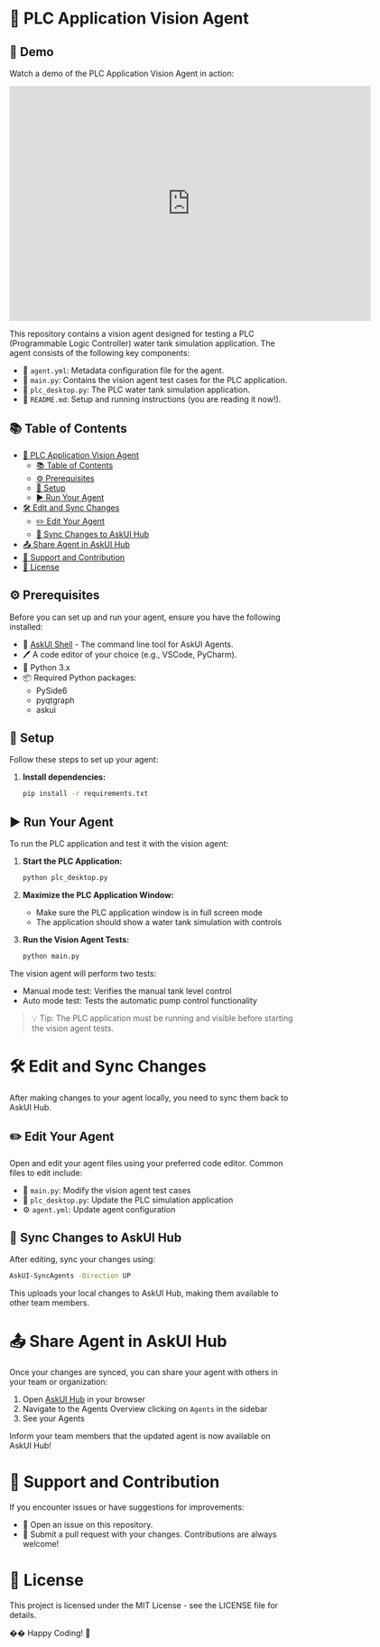 # 🚀 PLC Application Vision Agent

## 🎥 Demo

Watch a demo of the PLC Application Vision Agent in action:

<iframe width="640" height="416" src="https://www.loom.com/embed/86fc3b4591e94aa197a4eab1df8b61ed?sid=b66fdc64-0e28-45d3-88ac-41f68e7fdca0" frameborder="0" webkitallowfullscreen mozallowfullscreen allowfullscreen></iframe>

This repository contains a vision agent designed for testing a PLC (Programmable Logic Controller) water tank simulation application. The agent consists of the following key components:

- 📄 `agent.yml`: Metadata configuration file for the agent.
- 🧩 `main.py`: Contains the vision agent test cases for the PLC application.
- 🧩 `plc_desktop.py`: The PLC water tank simulation application.
- 📘 `README.md`: Setup and running instructions (you are reading it now!).

## 📚 Table of Contents

- [🚀 PLC Application Vision Agent](#-plc-application-vision-agent)
  - [📚 Table of Contents](#-table-of-contents)
  - [⚙️ Prerequisites](#️-prerequisites)
  - [🔧 Setup](#-setup)
  - [▶️ Run Your Agent](#️-run-your-agent)
- [🛠️ Edit and Sync Changes](#️-edit-and-sync-changes)
  - [✏️ Edit Your Agent](#️-edit-your-agent)
  - [🔄 Sync Changes to AskUI Hub](#-sync-changes-to-askui-hub)
- [📤 Share Agent in AskUI Hub](#-share-agent-in-askui-hub)
- [🤝 Support and Contribution](#-support-and-contribution)
- [📜 License](#-license)

## ⚙️ Prerequisites

Before you can set up and run your agent, ensure you have the following installed:

- 🔄 [AskUI Shell](https://docs.askui.com) - The command line tool for AskUI Agents.
- 🖊️ A code editor of your choice (e.g., VSCode, PyCharm).
- 🐍 Python 3.x
- 📦 Required Python packages:
  - PySide6
  - pyqtgraph
  - askui

## 🔧 Setup

Follow these steps to set up your agent:

1. **Install dependencies:**

    ```sh
    pip install -r requirements.txt
    ```

## ▶️ Run Your Agent

To run the PLC application and test it with the vision agent:

1. **Start the PLC Application:**

    ```sh
    python plc_desktop.py
    ```

2. **Maximize the PLC Application Window:**
   - Make sure the PLC application window is in full screen mode
   - The application should show a water tank simulation with controls

3. **Run the Vision Agent Tests:**

    ```sh
    python main.py
    ```

The vision agent will perform two tests:
- Manual mode test: Verifies the manual tank level control
- Auto mode test: Tests the automatic pump control functionality

>💡 Tip: The PLC application must be running and visible before starting the vision agent tests.

# 🛠️ Edit and Sync Changes

After making changes to your agent locally, you need to sync them back to AskUI Hub.

## ✏️ Edit Your Agent

Open and edit your agent files using your preferred code editor. Common files to edit include:

- 🐍 `main.py`: Modify the vision agent test cases
- 🐍 `plc_desktop.py`: Update the PLC simulation application
- ⚙️ `agent.yml`: Update agent configuration

## 🔄 Sync Changes to AskUI Hub

After editing, sync your changes using:

```sh
AskUI-SyncAgents -Direction UP
```

This uploads your local changes to AskUI Hub, making them available to other team members.

# 📤 Share Agent in AskUI Hub

Once your changes are synced, you can share your agent with others in your team or organization:

1. Open [AskUI Hub](https://hub.askui.com) in your browser
2. Navigate to the Agents Overview clicking on `Agents` in the sidebar
3. See your Agents

Inform your team members that the updated agent is now available on AskUI Hub!

# 🤝 Support and Contribution

If you encounter issues or have suggestions for improvements:

- 🐛 Open an issue on this repository.
- 🔧 Submit a pull request with your changes.
Contributions are always welcome!

# 📜 License

This project is licensed under the MIT License - see the LICENSE file for details.

�� Happy Coding! 🚀
